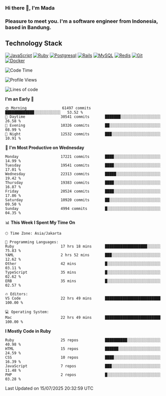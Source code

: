 ### Hi there 👋, I'm Mada
### Pleasure to meet you. I'm a software engineer from Indonesia, based in Bandung.

## Technology Stack

[![JavaScript](https://img.shields.io/badge/-JavaScript-%23F7DF1C?style=flat-square&logo=javascript&logoColor=000000&labelColor=%23F7DF1C&color=%23FFCE5A)](https://www.javascript.com/)
[![Ruby](https://img.shields.io/badge/Ruby-CC342D?style=flat-square&logo=ruby&logoColor=white)](https://www.ruby-lang.org/en/)
[![Postgresql](https://img.shields.io/badge/PostgreSQL-316192?style=flat-square&logo=postgresql&logoColor=ffffff)](https://www.postgresql.org/)
[![Rails](https://img.shields.io/badge/Ruby_on_Rails-CC0000?style=flat-square&logo=ruby-on-rails&logoColor=white)](https://rubyonrails.org/)
[![MySQL](https://img.shields.io/badge/-MySQL-4479A1?style=flat-square&logo=MySQL&logoColor=ffffff)](https://www.mysql.com/)
[![Redis](https://img.shields.io/badge/-Redis-DC382D?style=flat-square&logo=Redis&logoColor=ffffff)](https://redis.io/)
[![Git](https://img.shields.io/badge/-Git-%23F05032?style=flat-square&logo=git&logoColor=%23ffffff)](https://git-scm.com/)
[![Docker](https://img.shields.io/badge/-Docker-2496ED?style=flat-square&logo=docker&logoColor=ffffff)](https://www.docker.com/)
<!--
**madaarya/madaarya** is a ✨ _special_ ✨ repository because its `README.md` (this file) appears on your GitHub profile.

Here are some ideas to get you started:

- 🔭 I’m currently working on ...
- 🌱 I’m currently learning ...
- 👯 I’m looking to collaborate on ...
- 🤔 I’m looking for help with ...
- 💬 Ask me about ...
- 📫 How to reach me: ...
- 😄 Pronouns: ...
- ⚡ Fun fact: ...
-->
<!--START_SECTION:waka-->
![Code Time](http://img.shields.io/badge/Code%20Time-7%2C469%20hrs%2036%20mins-blue)

![Profile Views](http://img.shields.io/badge/Profile%20Views-0-blue)

![Lines of code](https://img.shields.io/badge/From%20Hello%20World%20I%27ve%20Written-52.1%20million%20lines%20of%20code-blue)

**I'm an Early 🐤** 

```text
🌞 Morning                61497 commits       █████████████░░░░░░░░░░░░   53.52 % 
🌆 Daytime                30541 commits       ███████░░░░░░░░░░░░░░░░░░   26.58 % 
🌃 Evening                10326 commits       ██░░░░░░░░░░░░░░░░░░░░░░░   08.99 % 
🌙 Night                  12532 commits       ███░░░░░░░░░░░░░░░░░░░░░░   10.91 % 
```
📅 **I'm Most Productive on Wednesday** 

```text
Monday                   17221 commits       ████░░░░░░░░░░░░░░░░░░░░░   14.99 % 
Tuesday                  19541 commits       ████░░░░░░░░░░░░░░░░░░░░░   17.01 % 
Wednesday                22313 commits       █████░░░░░░░░░░░░░░░░░░░░   19.42 % 
Thursday                 19383 commits       ████░░░░░░░░░░░░░░░░░░░░░   16.87 % 
Friday                   20524 commits       ████░░░░░░░░░░░░░░░░░░░░░   17.86 % 
Saturday                 10920 commits       ██░░░░░░░░░░░░░░░░░░░░░░░   09.50 % 
Sunday                   4994 commits        █░░░░░░░░░░░░░░░░░░░░░░░░   04.35 % 
```


📊 **This Week I Spent My Time On** 

```text
🕑︎ Time Zone: Asia/Jakarta

💬 Programming Languages: 
Ruby                     17 hrs 18 mins      ███████████████████░░░░░░   75.83 % 
YAML                     2 hrs 52 mins       ███░░░░░░░░░░░░░░░░░░░░░░   12.62 % 
Other                    42 mins             █░░░░░░░░░░░░░░░░░░░░░░░░   03.11 % 
TypeScript               35 mins             █░░░░░░░░░░░░░░░░░░░░░░░░   02.62 % 
ERB                      35 mins             █░░░░░░░░░░░░░░░░░░░░░░░░   02.57 % 

🔥 Editors: 
VS Code                  22 hrs 49 mins      █████████████████████████   100.00 % 

💻 Operating System: 
Mac                      22 hrs 49 mins      █████████████████████████   100.00 % 
```

**I Mostly Code in Ruby** 

```text
Ruby                     25 repos            ██████████░░░░░░░░░░░░░░░   40.98 % 
HTML                     15 repos            ██████░░░░░░░░░░░░░░░░░░░   24.59 % 
CSS                      10 repos            ████░░░░░░░░░░░░░░░░░░░░░   16.39 % 
JavaScript               7 repos             ███░░░░░░░░░░░░░░░░░░░░░░   11.48 % 
PHP                      2 repos             █░░░░░░░░░░░░░░░░░░░░░░░░   03.28 % 
```




 Last Updated on 15/07/2025 20:32:59 UTC
<!--END_SECTION:waka-->
